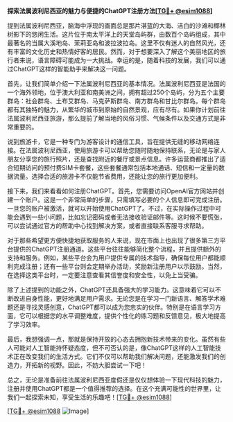 **探索法属波利尼西亚的魅力与便捷的ChatGPT注册方法[[TG💪+ @esim1088](https://t.me/s/esim1088)]**

提到法属波利尼西亚，脑海中浮现的画面总是那片湛蓝的大海、洁白的沙滩和椰林树影下的悠闲生活。这片位于南太平洋上的天堂岛屿群，由数百个岛屿组成，其中最著名的当属大溪地岛、茉莉亚岛和波拉波拉岛。这里不仅有迷人的自然风光，还有丰富的文化历史和热情好客的居民。然而，对于想要深入了解这个美丽地区的旅行者来说，语言障碍可能成为一大挑战。幸运的是，随着科技的发展，我们可以通过ChatGPT这样的智能助手来解决这一问题。

首先，让我们简单介绍一下法属波利尼西亚的基本情况。法属波利尼西亚是法国的一个海外领地，位于澳大利亚和南美洲之间，拥有超过250个岛屿，分为五个主要群岛：社会群岛、土布艾群岛、马克萨斯群岛、南方群岛和甘比尔群岛。每个群岛都有其独特的魅力，从繁华的城市到原始的自然景观，应有尽有。如果你计划前往法属波利尼西亚旅游，那么提前了解当地的风俗习惯、气候条件以及交通方式是非常重要的。

说到旅游卡，它是一种专门为游客设计的通信工具，旨在提供无缝的移动网络连接。在法属波利尼西亚，使用旅游卡可以帮助您随时随地保持联系，无论是与家人朋友分享您的旅行照片，还是查找附近的餐厅或景点信息。许多运营商都推出了适合短期访问的预付费SIM卡套餐，这些套餐通常包括本地通话、短信和一定量的数据流量。选择合适的旅游卡不仅能节省费用，还能让您的旅行更加便利。

接下来，我们来看看如何注册ChatGPT。首先，您需要访问OpenAI官方网站并创建一个账户。这是一个非常简单的步骤，只需填写必要的个人信息即可完成注册。一旦您的账户被激活，就可以开始使用ChatGPT了。不过，在实际操作过程中可能会遇到一些小问题，比如忘记密码或者无法接收验证邮件等。这时候不要慌张，可以尝试通过官方的帮助中心找到解决方案，或者直接联系客服寻求帮助。

对于那些希望更方便快捷地获取服务的人来说，现在市面上也出现了很多第三方平台提供的ChatGPT注册通道。这些平台往往能够简化整个流程，并且提供额外的支持和服务。例如，某些平台会为用户提供专属的技术指导，确保每位用户都能顺利完成注册；还有一些平台则会定期举办活动，奖励新注册用户以示鼓励。当然，在选择这类平台时，一定要注意查看其信誉度和安全性，以免上当受骗。

除了上述提到的功能之外，ChatGPT还具备强大的学习能力。这意味着它可以不断改进自身性能，更好地满足用户需求。无论您是在学习一门新语言、解答学术难题还是寻找灵感创意，ChatGPT都可以成为您忠实的伙伴。特别是在语言学习方面，它可以根据您的水平调整难度，提供个性化的练习题和反馈意见，极大地提高了学习效率。

最后，我想强调一点，那就是保持开放的心态去拥抱新技术带来的变化。虽然有些人可能对人工智能持怀疑态度，但不可否认的是，像ChatGPT这样的人工智能技术正在改变我们的生活方式。它们不仅可以帮助我们解决问题，还能激发我们的创造力，开拓新的视野。因此，不妨大胆尝试一下吧！

总之，无论是准备前往法属波利尼西亚度假还是仅仅想体验一下现代科技的魅力，注册并使用ChatGPT都是一个值得推荐的选择。在这个充满可能性的世界里，让我们一起探索未知，享受生活的乐趣吧！[[TG💪+ @esim1088](https://t.me/s/esim1088)] 

[[TG💪+ @esim1088](https://t.me/s/esim1088) ![Image](https://i.postimg.cc/4NQfJmqS/Snipaste-2025-05-13-00-14-12.png)]